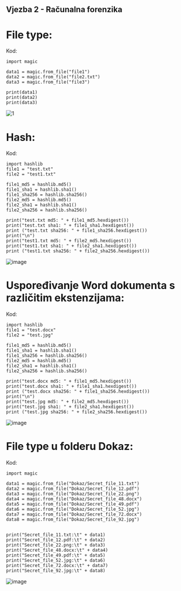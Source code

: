 ## Vjezba 2 - Računalna forenzika

# File type:

Kod:
```
import magic

data1 = magic.from_file("file1")
data2 = magic.from_file("file2.txt")
data3 = magic.from_file("file3")

print(data1)
print(data2)
print(data3)
```
![1](https://user-images.githubusercontent.com/56872071/172830215-a3921ec3-dea6-489f-bc78-d8282fccec73.png)

# Hash:

Kod:
```
import hashlib
file1 = "test.txt"
file2 = "test1.txt"

file1_md5 = hashlib.md5()
file1_sha1 = hashlib.sha1()
file1_sha256 = hashlib.sha256()
file2_md5 = hashlib.md5()
file2_sha1 = hashlib.sha1()
file2_sha256 = hashlib.sha256()

print("test.txt md5: " + file1_md5.hexdigest())
print("test.txt sha1: " + file1_sha1.hexdigest())
print ("test.txt sha256: " + file1_sha256.hexdigest())
print("\n")
print("test1.txt md5: " + file2_md5.hexdigest())
print("test1.txt sha1: " + file2_sha1.hexdigest())
print ("test1.txt sha256: " + file2_sha256.hexdigest())
```
![image](https://user-images.githubusercontent.com/56872071/172832225-6f9d5648-5a5f-40b8-bbef-fe48b8eca9e3.png)

# Uspoređivanje Word dokumenta s različitim ekstenzijama:

Kod:
```
import hashlib
file1 = "test.docx"
file2 = "test.jpg"

file1_md5 = hashlib.md5()
file1_sha1 = hashlib.sha1()
file1_sha256 = hashlib.sha256()
file2_md5 = hashlib.md5()
file2_sha1 = hashlib.sha1()
file2_sha256 = hashlib.sha256()

print("test.docx md5: " + file1_md5.hexdigest())
print("test.docx sha1: " + file1_sha1.hexdigest())
print ("test.docx sha256: " + file1_sha256.hexdigest())
print("\n")
print("test.jpg md5: " + file2_md5.hexdigest())
print("test.jpg sha1: " + file2_sha1.hexdigest())
print ("test.jpg sha256: " + file2_sha256.hexdigest())
```
![image](https://user-images.githubusercontent.com/56872071/172833010-959ebccb-7e84-45c9-a35f-0fbcea20d382.png)

# File type u folderu Dokaz:

Kod:
```
import magic

data1 = magic.from_file("Dokaz/Secret_file_11.txt")
data2 = magic.from_file("Dokaz/Secret_file_12.pdf")
data3 = magic.from_file("Dokaz/Secret_file_22.png")
data4 = magic.from_file("Dokaz/Secret_file_48.docx")
data5 = magic.from_file("Dokaz/Secret_file_49.pdf")
data6 = magic.from_file("Dokaz/Secret_file_52.jpg")
data7 = magic.from_file("Dokaz/Secret_file_72.docx")
data8 = magic.from_file("Dokaz/Secret_file_92.jpg")


print("Secret_file_11.txt:\t" + data1)
print("Secret_file_12.pdf:\t" + data2)
print("Secret_file_22.png:\t" + data3)
print("Secret_file_48.docx:\t" + data4)
print("Secret_file_49.pdf:\t" + data5)
print("Secret_file_52.jpg:\t" + data6)
print("Secret_file_72.docx:\t" + data7)
print("Secret_file_92.jpg:\t" + data8)
```
![image](https://user-images.githubusercontent.com/56872071/172834528-b8d2c9dd-4351-43c5-bd1e-e06692f36ad2.png)
